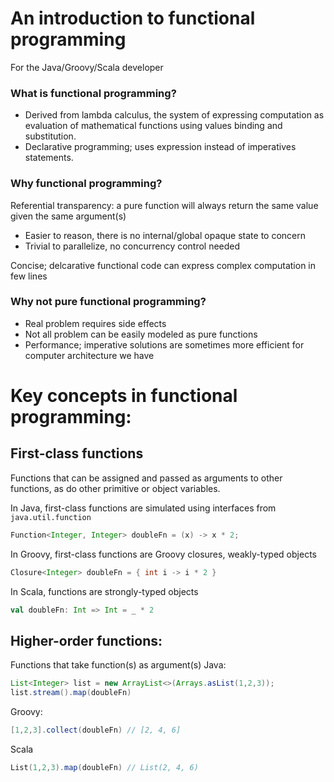# An introduction to functional programming
For the Java/Groovy/Scala developer

### What is functional programming?
* Derived from lambda calculus, the system of expressing computation as evaluation of mathematical functions using values binding and substitution.
* Declarative programming; uses expression instead of imperatives statements.

### Why functional programming?
Referential transparency: a pure function will always return the same value given the same argument(s)
* Easier to reason, there is no internal/global opaque state to concern
* Trivial to parallelize, no concurrency control needed

Concise; delcarative functional code can express complex computation in few lines

### Why not pure functional programming?
* Real problem requires side effects
* Not all problem can be easily modeled as pure functions
* Performance; imperative solutions are sometimes more efficient for computer architecture we have

# Key concepts in functional programming:
## First-class functions
Functions that can be assigned and passed as arguments to other functions, as do other primitive or object variables.

In Java, first-class functions are simulated using interfaces from `java.util.function`
```java
Function<Integer, Integer> doubleFn = (x) -> x * 2;
```

In Groovy, first-class functions are Groovy closures, weakly-typed objects
```groovy
Closure<Integer> doubleFn = { int i -> i * 2 }
```

In Scala, functions are strongly-typed objects
```scala
val doubleFn: Int => Int = _ * 2
```

## Higher-order functions:
Functions that take function(s) as argument(s)
Java:
```java
List<Integer> list = new ArrayList<>(Arrays.asList(1,2,3));
list.stream().map(doubleFn)
```

Groovy:
```groovy
[1,2,3].collect(doubleFn) // [2, 4, 6] 
```

Scala
```scala
List(1,2,3).map(doubleFn) // List(2, 4, 6)
```

